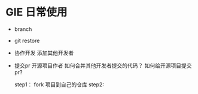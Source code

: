# GIE 日常使用

- branch
- git restore
- 协作开发
    添加其他开发者
- 提交pr
    开源项目作者 如何合并其他开发者提交的代码？
    如何给开源项目提交pr?

    step1： fork 项目到自己的仓库
    step2:  